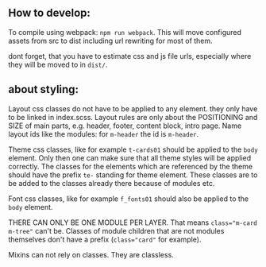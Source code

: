 ## How to develop:
To compile using webpack: `npm run webpack`. This will move configured assets from src to dist including url rewriting for most of them.

dont forget, that you have to estimate css and js file urls, especially where they will be moved to in `dist/`.

## about styling:

Layout css classes do not have to be applied to any element. they only have to be linked in index.scss.
Layout rules are only about the POSITIONING and SIZE of main parts, e.g. header, footer, content block, intro page.
Name layout ids like the modules: for `m-header` the id is `m-header`.

Theme css classes, like for example `t-cards01` should be applied to the `body` element. Only then one can make sure that all theme styles will be applied correctly. The classes for the elements which are referenced by the theme should have the prefix `te-` standing for theme element. These classes are to be added to the classes already there because of modules etc.

Font css classes, like for example `f_fonts01` should also be applied to the `body` element.

THERE CAN ONLY BE ONE MODULE PER LAYER. That means `class="m-card m-tree"` can't be. Classes of module children that are not modules themselves don't have a prefix (`class="card"` for example).

Mixins can not rely on classes. They are classless.
